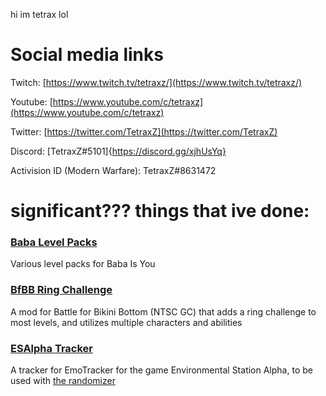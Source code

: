 hi im tetrax lol
# Social media links

Twitch: [https://www.twitch.tv/tetraxz/](https://www.twitch.tv/tetraxz/)

Youtube: [https://www.youtube.com/c/tetraxz](https://www.youtube.com/c/tetraxz)

Twitter: [https://twitter.com/TetraxZ](https://twitter.com/TetraxZ)

Discord: [TetraxZ#5101]{https://discord.gg/xjhUsYq}

Activision ID (Modern Warfare): TetraxZ#8631472


# significant??? things that ive done:

### [Baba Level Packs](https://github.com/TetraxZ/Baba-Level-Packs)
Various level packs for Baba Is You

### [BfBB Ring Challenge](https://github.com/TetraxZ/BfBB-Ring-Challenge)
A mod for Battle for Bikini Bottom (NTSC GC) that adds a ring challenge to most levels, and utilizes multiple characters and abilities

### [ESAlpha Tracker](https://tetraxz.github.io/esalpha_tetraxz.zip)
A tracker for EmoTracker for the game Environmental Station Alpha, to be used with [the randomizer](https://www.speedrun.com/tools/ESA_randomizer_5.4_x9sni.zip)
